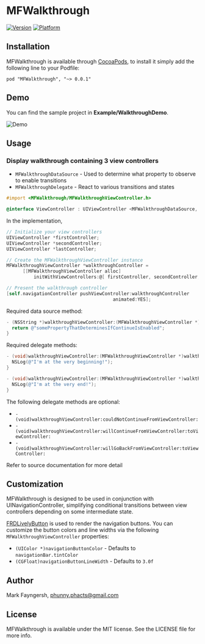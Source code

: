 # MFWalkthrough

[![Version](http://cocoapod-badges.herokuapp.com/v/MFWalkthrough/badge.png)](http://cocoadocs.org/docsets/MFWalkthrough)
[![Platform](http://cocoapod-badges.herokuapp.com/p/MFWalkthrough/badge.png)](http://cocoadocs.org/docsets/MFWalkthrough)

## Installation

MFWalkthrough is available through [CocoaPods](http://cocoapods.org), to install
it simply add the following line to your Podfile:

    pod "MFWalkthrough", "~> 0.0.1"

## Demo

You can find the sample project in **Example/WalkthroughDemo**.

![Demo](https://dl.dropboxusercontent.com/u/1803181/MFWalkthroughDemo.gif)

## Usage

### Display walkthrough containing 3 view controllers

- `MFWalkthroughDataSource` - Used to determine what property to observe to enable transitions
- `MFWalkthroughDelegate` - React to various transitions and states

```objective-c
#import <MFWalkthrough/MFWalkthroughViewController.h>

@interface ViewController : UIViewController <MFWalkthroughDataSource, MFWalkthroughDelegate>
```

In the implementation,

```objective-c
// Initialize your view controllers
UIViewController *firstController;
UIViewController *secondController;
UIViewController *lastController;

// Create the MFWalkthroughViewController instance
MFWalkthroughViewController *walkthroughController =
      [[MFWalkthroughViewController alloc]
          initWithViewControllers:@[ firstController, secondController, lastController ]];

// Present the walkthrough controller
[self.navigationController pushViewController:walkthroughController
                                       animated:YES];
```

Required data source method:

```objective-c
- (NSString *)walkthroughViewController:(MFWalkthroughViewController *)walkthroughViewController enableContinuePropertyForViewController:(UIViewController *)viewController {
  return @"somePropertyThatDeterminesIfContinueIsEnabled";
}
```

Required delegate methods:

```objective-c
- (void)walkthroughViewController:(MFWalkthroughViewController *)walkthroughViewController willGoBackFromFirstViewController:(UIViewController *)firstViewController {
  NSLog(@"I'm at the very beginning!");
}

- (void)walkthroughViewController:(MFWalkthroughViewController *)walkthroughViewController willContinueFromLastViewController:(UIViewController *)lastViewController {
  NSLog(@"I'm at the very end!");
}
```

The following delegate methods are optional:

- `- (void)walkthroughViewController:couldNotContinueFromViewController:`
- `- (void)walkthroughViewController:willContinueFromViewController:toViewController:`
- `- (void)walkthroughViewController:willGoBackFromViewController:toViewController:`

Refer to source documentation for more detail

## Customization

MFWalkthrough is designed to be used in conjunction with UINavigationController, simplifying conditional transitions between view controllers depending on some intermediate state.

[FRDLivelyButton](https://github.com/sebastienwindal/FRDLivelyButton) is used to render the navigation buttons. You can customize the button colors and line widths via the following `MFWalkthroughViewController` properties:

- `(UIColor *)navigationButtonColor` - Defaults to `navigationBar.tintColor`
- `(CGFloat)navigationButtonLineWidth` - Defaults to `3.0f`

## Author

Mark Fayngersh, phunny.phacts@gmail.com

## License

MFWalkthrough is available under the MIT license. See the LICENSE file for more info.
